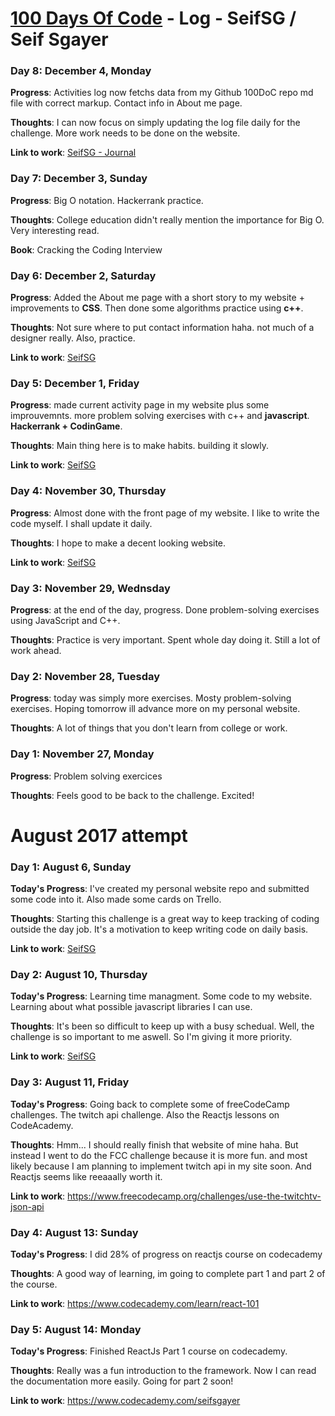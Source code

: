 
# [100 Days Of Code](https://twitter.com/search?src=typd&q=%23100DaysOfCode) - Log - SeifSG / Seif Sgayer

### Day 8: December 4, Monday

**Progress**: Activities log now fetchs data from my Github 100DoC repo md file with correct markup. Contact info in About me page.

**Thoughts**: I can now focus on simply updating the log file daily for the challenge. More work needs to be done on the website.

**Link to work**: [SeifSG - Journal](https://seifsg.com/journal.html)

### Day 7: December 3, Sunday

**Progress**: Big O notation. Hackerrank practice.

**Thoughts**: College education didn't really mention the importance for Big O. Very interesting read.

**Book**: Cracking the Coding Interview

### Day 6: December 2, Saturday

**Progress**: Added the About me page with a short story to my website + improvements to __CSS__. Then done some algorithms practice using __c++__.

**Thoughts**: Not sure where to put contact information haha. not much of a designer really. Also, practice.

**Link to work**: [SeifSG](https://seifsg.com/about.html)

### Day 5: December 1, Friday

**Progress**: made current activity page in my website plus some improuvemnts. more problem solving exercises with c++ and __javascript__. __Hackerrank + CodinGame__.

**Thoughts**: Main thing here is to make habits. building it slowly.

**Link to work**: [SeifSG](https://sefsg.com/now.html)

### Day 4: November 30, Thursday

**Progress**: Almost done with the front page of my website. I like to write the code myself. I shall update it daily.

**Thoughts**: I hope to make a decent looking website.

**Link to work**: [SeifSG](https://seifsg.com/)

### Day 3: November 29, Wednsday

**Progress**: at the end of the day, progress. Done problem-solving exercises using JavaScript and C++.

**Thoughts**: Practice is very important. Spent whole day doing it. Still a lot of work ahead.

### Day 2: November 28, Tuesday

**Progress**: today was simply more exercises. Mosty problem-solving exercises. Hoping tomorrow ill advance more on my personal website.

**Thoughts**: A lot of things that you don't learn from college or work.

### Day 1: November 27, Monday

**Progress**: Problem solving exercices

**Thoughts**: Feels good to be back to the challenge. Excited!

# August 2017 attempt
### Day 1: August 6, Sunday

**Today's Progress**: I've created my personal website repo and submitted some code into it. Also made some cards on Trello.

**Thoughts**: Starting this challenge is a great way to keep tracking of coding outside the day job. It's a motivation to keep writing code on daily basis.

**Link to work**: [SeifSG](https://seifsg.github.io/)

### Day 2: August 10, Thursday

**Today's Progress**: Learning time managment. Some code to my website. Learning about what possible javascript libraries I can use.

**Thoughts**: It's been so difficult to keep up with a busy schedual. Well, the challenge is so important to me aswell. So I'm giving it more priority.

**Link to work**: [SeifSG](https://seifsg.github.io/)

### Day 3: August 11, Friday

**Today's Progress**: Going back to complete some of freeCodeCamp challenges. The twitch api challenge. Also the Reactjs lessons on CodeAcademy.

**Thoughts**: Hmm... I should really finish that website of mine haha. But instead I went to do the FCC challenge because it is more fun. and most likely because I am planning to implement twitch api in my site soon. And Reactjs seems like reeaaally worth it.

**Link to work**: https://www.freecodecamp.org/challenges/use-the-twitchtv-json-api

### Day 4: August 13: Sunday

**Today's Progress**: I did 28% of progress on reactjs course on codecademy

**Thoughts**: A good way of learning, im going to complete part 1 and part 2 of the course.

**Link to work**: https://www.codecademy.com/learn/react-101

### Day 5: August 14: Monday

**Today's Progress**: Finished ReactJs Part 1 course on codecademy.

**Thoughts**: Really was a fun introduction to the framework. Now I can read the documentation more easily. Going for part 2 soon!

**Link to work**: https://www.codecademy.com/seifsgayer

